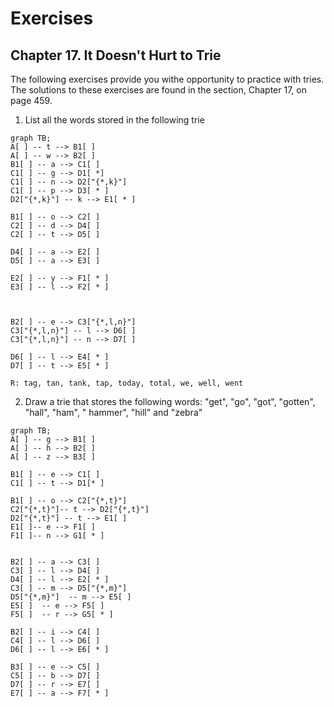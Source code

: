 # Exercises

## Chapter 17. It Doesn't Hurt to Trie

The following exercises provide you withe opportunity to practice with tries. The
solutions to these exercises are found in the section, Chapter 17, on page 459.

1. List all the words stored in the following trie

```mermaid
graph TB;
A[ ] -- t --> B1[ ]
A[ ] -- w --> B2[ ]
B1[ ] -- a --> C1[ ]
C1[ ] -- g --> D1[ *]
C1[ ] -- n --> D2["{*,k}"]
C1[ ] -- p --> D3[ * ]
D2["{*,k}"] -- k --> E1[ * ]

B1[ ] -- o --> C2[ ]
C2[ ] -- d --> D4[ ]
C2[ ] -- t --> D5[ ]

D4[ ] -- a --> E2[ ]
D5[ ] -- a --> E3[ ]

E2[ ] -- y --> F1[ * ]
E3[ ] -- l --> F2[ * ]



B2[ ] -- e --> C3["{*,l,n}"]
C3["{*,l,n}"] -- l --> D6[ ]
C3["{*,l,n}"] -- n --> D7[ ]

D6[ ] -- l --> E4[ * ]
D7[ ] -- t --> E5[ * ]
```

``R: tag, tan, tank, tap, today, total, we, well, went``

2. Draw a trie that stores the following words: "get", "go", "got", "gotten", "hall", "ham", "
   hammer", "hill" and "zebra"

```mermaid
graph TB;
A[ ] -- g --> B1[ ]
A[ ] -- h --> B2[ ]
A[ ] -- z --> B3[ ]

B1[ ] -- e --> C1[ ]
C1[ ] -- t --> D1[* ]

B1[ ] -- o --> C2["{*,t}"]
C2["{*,t}"]-- t --> D2["{*,t}"]
D2["{*,t}"] -- t --> E1[ ]
E1[ ]-- e --> F1[ ]
F1[ ]-- n --> G1[ * ]


B2[ ] -- a --> C3[ ]
C3[ ] -- l --> D4[ ]
D4[ ] -- l --> E2[ * ]
C3[ ] -- m --> D5["{*,m}"]
D5["{*,m}"]  -- m --> E5[ ]
E5[ ]  -- e --> F5[ ]
F5[ ]  -- r --> G5[ * ]

B2[ ] -- i --> C4[ ]
C4[ ] -- l --> D6[ ]
D6[ ] -- l --> E6[ * ]

B3[ ] -- e --> C5[ ]
C5[ ] -- b --> D7[ ]
D7[ ] -- r --> E7[ ]
E7[ ] -- a --> F7[ * ]
```
